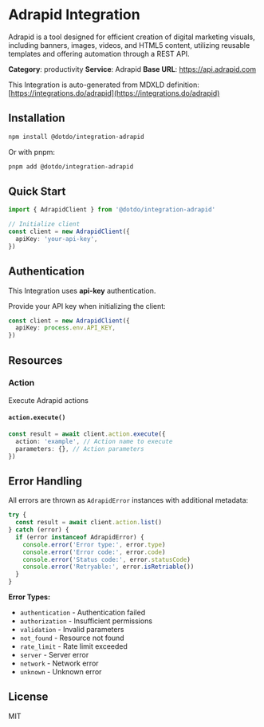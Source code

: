 # Adrapid Integration

Adrapid is a tool designed for efficient creation of digital marketing visuals, including banners, images, videos, and HTML5 content, utilizing reusable templates and offering automation through a REST API.

**Category**: productivity
**Service**: Adrapid
**Base URL**: https://api.adrapid.com

This Integration is auto-generated from MDXLD definition: [https://integrations.do/adrapid](https://integrations.do/adrapid)

## Installation

```bash
npm install @dotdo/integration-adrapid
```

Or with pnpm:

```bash
pnpm add @dotdo/integration-adrapid
```

## Quick Start

```typescript
import { AdrapidClient } from '@dotdo/integration-adrapid'

// Initialize client
const client = new AdrapidClient({
  apiKey: 'your-api-key',
})
```

## Authentication

This Integration uses **api-key** authentication.

Provide your API key when initializing the client:

```typescript
const client = new AdrapidClient({
  apiKey: process.env.API_KEY,
})
```

## Resources

### Action

Execute Adrapid actions

#### `action.execute()`

```typescript
const result = await client.action.execute({
  action: 'example', // Action name to execute
  parameters: {}, // Action parameters
})
```

## Error Handling

All errors are thrown as `AdrapidError` instances with additional metadata:

```typescript
try {
  const result = await client.action.list()
} catch (error) {
  if (error instanceof AdrapidError) {
    console.error('Error type:', error.type)
    console.error('Error code:', error.code)
    console.error('Status code:', error.statusCode)
    console.error('Retryable:', error.isRetriable())
  }
}
```

**Error Types:**

- `authentication` - Authentication failed
- `authorization` - Insufficient permissions
- `validation` - Invalid parameters
- `not_found` - Resource not found
- `rate_limit` - Rate limit exceeded
- `server` - Server error
- `network` - Network error
- `unknown` - Unknown error

## License

MIT
